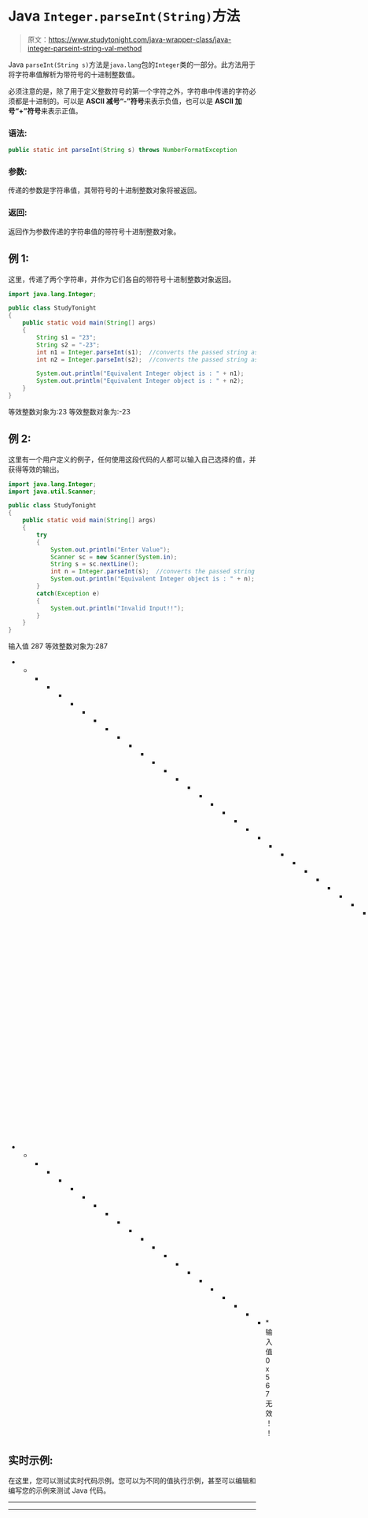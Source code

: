 # Java `Integer.parseInt(String)`方法

> 原文：<https://www.studytonight.com/java-wrapper-class/java-integer-parseint-string-val-method>

Java `parseInt(String s)`方法是`java.lang`包的`Integer`类的一部分。此方法用于将字符串值解析为带符号的十进制整数值。

必须注意的是，除了用于定义整数符号的第一个字符之外，字符串中传递的字符必须都是十进制的。可以是 **ASCII 减号“-”符号**来表示负值，也可以是 **ASCII 加号“+”符号**来表示正值。

### 语法:

```java
public static int parseInt(String s) throws NumberFormatException
```

### 参数:

传递的参数是字符串值，其带符号的十进制整数对象将被返回。

### 返回:

返回作为参数传递的字符串值的带符号十进制整数对象。

## 例 1:

这里，传递了两个字符串，并作为它们各自的带符号十进制整数对象返回。

```java
import java.lang.Integer;

public class StudyTonight 
{  
	public static void main(String[] args) 
	{  
		String s1 = "23"; 
		String s2 = "-23";
		int n1 = Integer.parseInt(s1);  //converts the passed string as signed positive integer
		int n2 = Integer.parseInt(s2);  //converts the passed string as signed negative integer

		System.out.println("Equivalent Integer object is : " + n1);
		System.out.println("Equivalent Integer object is : " + n2);
	}  
} 
```

等效整数对象为:23
等效整数对象为:-23

## 例 2:

这里有一个用户定义的例子，任何使用这段代码的人都可以输入自己选择的值，并获得等效的输出。

```java
import java.lang.Integer;
import java.util.Scanner;

public class StudyTonight 
{  
	public static void main(String[] args) 
	{  
		try
		{
			System.out.println("Enter Value");
			Scanner sc = new Scanner(System.in);
			String s = sc.nextLine();
			int n = Integer.parseInt(s);  //converts the passed string as signed integer
			System.out.println("Equivalent Integer object is : " + n);
		}
		catch(Exception e)
		{
			System.out.println("Invalid Input!!");
		}
	}  
} 
```

输入值
287
等效整数对象为:287
* * * * * * * * * * * * * * * * * * * * * * * * * * * * * * * * * * * T4】输入值
-456
等效整数对象为:-456
* * * * * * * * * * * * * * * * * * * * * * *输入值
0x567
无效！！

## 实时示例:

在这里，您可以测试实时代码示例。您可以为不同的值执行示例，甚至可以编辑和编写您的示例来测试 Java 代码。

* * *

* * *